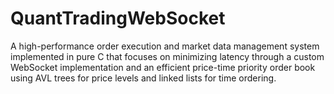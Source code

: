 # QuantTradingWebSocket
A high-performance order execution and market data management system implemented in pure C that focuses on minimizing latency through a custom WebSocket implementation and an efficient price-time priority order book using AVL trees for price levels and linked lists for time ordering.
